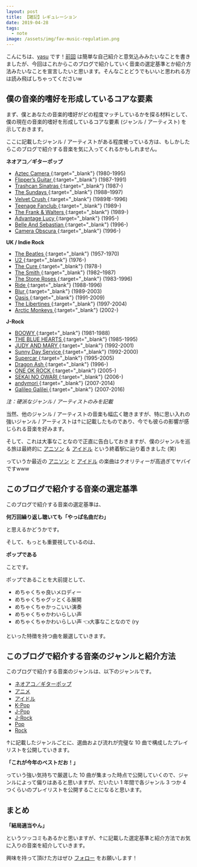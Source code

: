 ```yaml
---
layout: post
title: 【雑記】レギュレーション
date: 2019-04-28
tags:
  - note
image: /assets/img/fav-music-regulation.png
---
```

こんにちは、[yasu](/author.html) です！[前回](/hello-world.html) は簡単な自己紹介と意気込みみたいなことを書きましたが、今回はこれからこのブログで紹介していく音楽の選定基準とか紹介方法みたいなことを宣言したいと思います。そんなことどうでもいいと思われる方は読み飛ばしちゃってくださいw

## <i class="far fa-bookmark"></i> 僕の音楽的嗜好を形成しているコアな要素

まず、僕とあなたの音楽的嗜好がどの程度マッチしているかを探る材料として、僕の現在の音楽的嗜好を形成しているコアな要素 (ジャンル / アーティスト) を示しておきます。

ここに記載したジャンル / アーティストがある程度被っている方は、もしかしたらこのブログで紹介する音楽を気に入ってくれるかもしれません。

**ネオアコ／ギターポップ**
- [Aztec Camera <i class="fas fa-external-link-alt"></i>](https://ja.wikipedia.org/wiki/%E3%82%A2%E3%82%BA%E3%83%86%E3%83%83%E3%82%AF%E3%83%BB%E3%82%AB%E3%83%A1%E3%83%A9){:target="_blank"} (1980-1995)
- [Flipper’s Guitar <i class="fas fa-external-link-alt"></i>](https://ja.wikipedia.org/wiki/%E3%83%95%E3%83%AA%E3%83%83%E3%83%91%E3%83%BC%E3%82%BA%E3%83%BB%E3%82%AE%E3%82%BF%E3%83%BC){:target="_blank"} (1987-1991)
- [Trashcan Sinatras <i class="fas fa-external-link-alt"></i>](https://ja.wikipedia.org/wik/%E3%83%88%E3%83%A9%E3%83%83%E3%82%B7%E3%83%5%E382%AD%E3%83%A3%E3%83%B3%E3%83%BB%E3%82%B7%E3%83%8A%E3%83%88%E3%83%A9%E3%82%BA){:target="_blank"} (1987-)
- [The Sundays <i class="fas fa-external-link-alt"></i>](https://en.wikipedia.org/wiki/The_Sundays){:target="_blank"} (1988–1997)
- [Velvet Crush <i class="fas fa-external-link-alt"></i>](https://ja.wikipedia.org/wiki/%E3%83%B4%E3%82%A7%E3%83%AB%E3%83%B4%E3%82%A7%E3%83%83%E3%83%88%E3%83%BB%E3%82%AF%E3%83%A9%E3%83%83%E3%82%B7%E3%83%A5){:target="_blank"} (1989年-1996)
- [Teenage Fanclub <i class="fas fa-external-link-alt"></i>](https://ja.wikipedia.org/wiki/%E3%83%86%E3%82%A3%E3%83%BC%E3%83%B3%E3%82%A8%E3%82%A4%E3%82%B8%E3%83%BB%E3%83%95%E3%82%A1%E3%83%B3%E3%82%AF%E3%83%A9%E3%83%96){:target="_blank"} (1989-)
- [The Frank & Walters <i class="fas fa-external-link-alt"></i>](https://en.wikipedia.org/wiki/The_Frank_and_Walters){:target="_blank"} (1989-)
- [Advantage Lucy <i class="fas fa-external-link-alt"></i>](https://ja.wikipedia.org/wiki/Advantage_Lucy){:target="_blank"} (1995-)
- [Belle And Sebastian <i class="fas fa-external-link-alt"></i>](https://ja.wikipedia.org/wiki/%E3%83%99%E3%83%AB%E3%83%BB%E3%82%A2%E3%83%B3%E3%83%89%E3%83%BB%E3%82%BB%E3%83%90%E3%82%B9%E3%83%81%E3%83%A3%E3%83%B3){:target="_blank"} (1996-)
- [Camera Obscura <i class="fas fa-external-link-alt"></i>](https://en.wikipedia.org/wiki/Camera_Obscura_(band)){:target="_blank"} (1996-)

**UK / Indie Rock**
- [The Beatles <i class="fas fa-external-link-alt"></i>](https://ja.wikipedia.org/wiki/%E3%83%93%E3%83%BC%E3%83%88%E3%83%AB%E3%82%BA){:target="_blank"} (1957-1970)
- [U2 <i class="fas fa-external-link-alt"></i>](https://ja.wikipedia.org/wiki/U2){:target="_blank"} (1976-)
- [The Cure <i class="fas fa-external-link-alt"></i>](https://ja.wikipedia.org/wiki/%E3%82%B6%E3%83%BB%E3%82%AD%E3%83%A5%E3%82%A2%E3%83%BC){:target="_blank"} (1978-)
- [The Smith <i class="fas fa-external-link-alt"></i>](https://ja.wikipedia.org/wiki/%E3%82%B6%E3%83%BB%E3%82%B9%E3%83%9F%E3%82%B9){:target="_blank"} (1982–1987)
- [The Stone Roses <i class="fas fa-external-link-alt"></i>](https://ja.wikipedia.org/wiki/%E3%82%B6%E3%83%BB%E3%82%B9%E3%83%88%E3%83%BC%E3%83%B3%E3%83%BB%E3%83%AD%E3%83%BC%E3%82%BC%E3%82%BA){:target="_blank"} (1983-1996)
- [Ride <i class="fas fa-external-link-alt"></i>](https://ja.wikipedia.org/wiki/%E3%83%A9%E3%82%A4%E3%83%89_(%E3%83%90%E3%83%B3%E3%83%89)){:target="_blank"} (1988-1996)
- [Blur <i class="fas fa-external-link-alt"></i>](https://ja.wikipedia.org/wiki/%E3%83%96%E3%83%A9%E3%83%BC){:target="_blank"} (1989-2003)
- [Oasis <i class="fas fa-external-link-alt"></i>](https://ja.wikipedia.org/wiki/%E3%82%AA%E3%82%A2%E3%82%B7%E3%82%B9_(%E3%83%90%E3%83%B3%E3%83%89)){:target="_blank"} (1991-2009)
- [The Libertines <i class="fas fa-external-link-alt"></i>](https://ja.wikipedia.org/wiki/%E3%82%B6%E3%83%BB%E3%83%AA%E3%83%90%E3%83%86%E3%82%A3%E3%83%BC%E3%83%B3%E3%82%BA){:target="_blank"} (1997-2004)
- [Arctic Monkeys <i class="fas fa-external-link-alt"></i>](https://ja.wikipedia.org/wiki/%E3%82%A2%E3%83%BC%E3%82%AF%E3%83%86%E3%82%A3%E3%83%83%E3%82%AF%E3%83%BB%E3%83%A2%E3%83%B3%E3%82%AD%E3%83%BC%E3%82%BA){:target="_blank"} (2002-)

**J-Rock**
- [BOOWY <i class="fas fa-external-link-alt"></i>](https://ja.wikipedia.org/wiki/BOOWY){:target="_blank"} (1981-1988)
- [THE BLUE HEARTS <i class="fas fa-external-link-alt"></i>](https://ja.wikipedia.org/wiki/THE_BLUE_HEARTS){:target="_blank"} (1985-1995)
- [JUDY AND MARY <i class="fas fa-external-link-alt"></i>](https://ja.wikipedia.org/wiki/JUDY_AND_MARY){:target="_blank"} (1992-2001)
- [Sunny Day Service <i class="fas fa-external-link-alt"></i>](https://ja.wikipedia.org/wiki/%E3%82%B5%E3%83%8B%E3%83%BC%E3%83%87%E3%82%A4%E3%83%BB%E3%82%B5%E3%83%BC%E3%83%93%E3%82%B9){:target="_blank"} (1992-2000)
- [Supercar <i class="fas fa-external-link-alt"></i>](https://ja.wikipedia.org/wiki/SUPERCAR){:target="_blank"} (1995-2005)
- [Dragon Ash <i class="fas fa-external-link-alt"></i>](https://ja.wikipedia.org/wiki/Dragon_Ash){:target="_blank"} (1996-)
- [ONE OK ROCK <i class="fas fa-external-link-alt"></i>](https://ja.wikipedia.org/wiki/ONE_OK_ROCK){:target="_blank"} (2005-)
- [SEKAI NO OWARI <i class="fas fa-external-link-alt"></i>](https://ja.wikipedia.org/wiki/SEKAI_NO_OWARI){:target="_blank"} (2006-)
- [andymori <i class="fas fa-external-link-alt"></i>](https://ja.wikipedia.org/wiki/Andymori){:target="_blank"} (2007-2014)
- [Galileo Galilei <i class="fas fa-external-link-alt"></i>](https://ja.wikipedia.org/wiki/Galileo_Galilei){:target="_blank"} (2007-2016)

*注：硬派なジャンル / アーティストのみを記載*

当然、他のジャンル / アーティストの音楽も幅広く聴きますが、特に思い入れの強いジャンル / アーティストは↑に記載したものであり、今でも彼らの影響が感じられる音楽を好みます。

そして、これは大事なことなので正直に告白しておきますが、僕のジャンルを巡る旅は最終的に [アニソン](/tags/anime/) ＆ [アイドル](/tags/idle/) という終着駅に辿り着きました (笑)

っていうか最近の [アニソン](/tags/anime/) と [アイドル](/tags/idle/) の楽曲はクオリティーが高過ぎてヤバイですwww

## <i class="far fa-bookmark"></i> このブログで紹介する音楽の選定基準

このブログで紹介する音楽の選定基準は、

**何万回繰り返し聴いても「やっぱ名曲だわ」**

と思えるかどうかです。

そして、もっとも重要視しているのは、

**ポップである**

ことです。

ポップであることを大前提として、

- めちゃくちゃ良いメロディー
- めちゃくちゃグッとくる展開
- めちゃくちゃかっこいい演奏
- めちゃくちゃかわいらしい声
- めちゃくちゃかわいらしい声 👈大事なことなので (ry

といった特徴を持つ曲を厳選していきます。

## <i class="far fa-bookmark"></i> このブログで紹介する音楽のジャンルと紹介方法

このブログで紹介する音楽のジャンルは、以下のジャンルです。

- [ネオアコ／ギターポップ](/tags/guitar-pop/)
- [アニメ](/tags/anime/)
- [アイドル](/tags/idle/)
- [K-Pop](/tags/k-pop/)
- [J-Pop](/tags/j-pop/)
- [J-Rock](/tags/j-rock/)
- [Pop](/tags/pop/)
- [Rock](/tags/rock/)

↑に記載したジャンルごとに、選曲および流れが完璧な 10 曲で構成したプレイリストを公開していきます。

**「これが今年のベストだお！」**

っていう強い気持ちで厳選した 10 曲が集まった時点で公開していくので、ジャンルによって偏りはあると思いますが、だいたい 1 年間で各ジャンル 3 つか 4 つくらいのプレイリストを公開することになると思います。

## <i class="far fa-flag"></i> まとめ

**「結局適当やん」**

というツッコミもあるかと思いますが、↑に記載した選定基準と紹介方法でお気に入りの音楽を紹介していきます。

興味を持って頂けた方はぜひ <a href="https://twitter.com/intent/follow?screen_name=hysh8392" target="_blank"><i class="fab fa-twitter"></i> フォロー</a> をお願いします！
